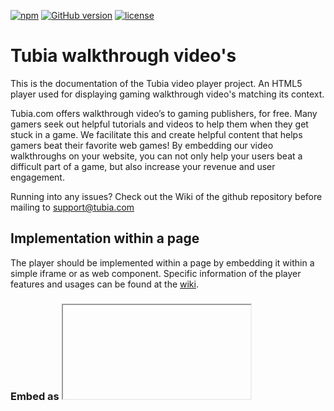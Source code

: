[![npm](https://img.shields.io/npm/v/npm.svg)](https://nodejs.org/)
[![GitHub version](https://img.shields.io/badge/version-1.1.3-green.svg)](https://github.com/GameDistribution/tubia-walkthrough-videos/)
[![license](https://img.shields.io/github/license/mashape/apistatus.svg)](https://github.com/GameDistribution/tubia-walkthrough-videos/blob/master/LICENSE)


# Tubia walkthrough video's
This is the documentation of the Tubia video player project. An HTML5 player used for displaying gaming walkthrough video's matching its context.

Tubia.com offers walkthrough video’s to gaming publishers, for free. Many gamers seek out helpful tutorials and videos to help them when they get stuck in a game. We facilitate this and create helpful content that helps gamers beat their favorite web games! By embedding our video walkthroughs on your website, you can not only help your users beat a difficult part of a game, but also increase your revenue and user engagement.

Running into any issues? Check out the Wiki of the github repository before mailing to <a href="support@tubia.com" target="_blank">support@tubia.com</a>

## Implementation within a page
The player should be implemented within a page by embedding it within a simple iframe or as web component. Specific information of the player features and usages can be found at the <a href="https://github.com/GameDistribution/tubia-walkthrough-videos/wiki" target="_blank">wiki</a>.

### Embed as <iframe>
It is also possible to embed the Tubia video player within a simple <iframe> element. However, you won't be able to hook into the callbacks.
```
<iframe 
    scrolling="no" 
    frameborder="0" 
    allowfullscreen="allowfullscreen" 
    style="margin: 0px; padding: 0px;" width="640" height="480" 
    src="https://player.tubia.com/?publisherid=[YOUR PUBLISHER ID HERE]&gameid=[YOUR GAME ITS IDENTIFIER]&pageurl=[CURRENT PAGE URL ENCODED]&title=[YOUR GAME ITS URL ENCODED TITLE]&colormain=[PLAYER THEME HEX COLOR CODE]&coloraccent=[PLAYER THEME HEX COLOR CODE]&gdprtracking=[SET BY YOUR GDPR SOLUTION]&gdprtargeting=[SET BY YOUR GDPR SOLUTION]&langcode=[LANGUAGE CODE - REGION CODE]">
</iframe>
```
Use the following query variables.

| Property | Mandatory | Default | Description |
| --- | --- | --- | --- |
| publisherid | Yes | '' | Your Tubia publisher identifier. |
| gameid | Yes | '' | A unique identifier of your page content. We use this data to match a video with your identifier. |
| title | Yes | '' | The name of your game. This values is used within the video player, but we also use this data to match a video with your title. Make sure its value is URL encoded. |
| pageurl | Yes | '' | The full URL of the current page, make sure its value is encoded. |
| colormain | No | '' | The main theme color of the HTML5 video player, use a CSS hex code (ff0080), without the #. |
| coloraccent | No | '' | The accent theme color of the HTML5 video player, use a CSS hex code (ff0080), without the #. |
| gdprtracking | Mandatory for European end-users | '' | Enable client tracking solutions. |
| gdprtargeting | Mandatory for European end-users | '' | Enable client advertisement targeting solutions. |
| langcode | No | 'en-us' | Currently only used for localising phrases within advertisements. |
| debug | No | '' | Enable debugging. Please keep it to false when publishing. |

### Embed as web component
Add the following script to your document.
```
window["TUBIA_OPTIONS"] = {
    "container": '[YOUR CONTAINER ELEMENT ID HERE]',
    "publisherId": '[YOUR PUBLISHER ID HERE]',
    "gameId": '[YOUR GAME ITS IDENTIFIER]',
    "title": '[YOUR GAME ITS TITLE]',
    "gdprTracking": true,
    "gdprTargeting": true,
};
(function (d, s, id) {
    var js, fjs = d.getElementsByTagName(s)[0];
    if (d.getElementById(id)) return;
    js = d.createElement(s);
    js.id = id;
    js.src = 'https://player.tubia.com/libs/gd/gd.js';
    fjs.parentNode.insertBefore(js, fjs);
}(document, 'script', 'tubia-playerjs'));
```

You can also initialise the Tubia instance by simply (re)creating it. This is useful for when you want to load Tubia within a web application. Just make sure you pass the options as arguments in the constructor, instead of binding them to the window element. Otherwise the instance would auto initialise.
```
new Tubia.Player.default({
    "container": '[YOUR CONTAINER ELEMENT ID HERE]',
    "publisherId": '[YOUR PUBLISHER ID HERE]',
    "gameId": '[YOUR GAME ITS IDENTIFIER]',
    "title": '[YOUR GAME ITS TITLE]',
    "gdprTracking": [SET BY YOUR GDPR SOLUTION],
    "gdprTargeting": [SET BY YOUR GDPR SOLUTION],
});
```

#### Matching video's
Once successfully embedded it can take up to a day for a video to be matched with your game page.

#### Callbacks & Properties
##### Properties
You can use the following properties:

| Property | Mandatory | Default | Description |
| --- | --- | --- | --- |
| container | No | {String} 'player' | The container element id value. The HTML5 player will be embedded within. |
| publisherId | Yes | {String} '' | Your Tubia publisher identifier. |
| gameId | Yes | {String} '' | A unique identifier of your page content. We use this data to match a video with your identifier. |
| title | Yes | {String} '' | The name of your game. This values is used within the video player, but we also use this data to match a video with your title. Make sure its value is URL encoded. |
| colorMain | No | {String} '' | The main theme color of the HTML5 video player, you can use any CSS value, example; #ff0080. |
| colorAccent | No | {String} '' | The accent theme color of the HTML5 video player, you can use any CSS value, example; rgba(255, 255, 0, 0.5). |
| gdprTracking | Mandatory for European end-users | {Boolean} null | Enable client tracking solutions. |
| gdprTargeting | Mandatory for European end-users | {Boolean} null | Enable client advertisement targeting solutions. |
| langCode | No | 'en-us' | Currently only used for localising phrases within advertisements. |
| debug | No | {Boolean} false | Enable debugging. Please keep it to false when publishing. |

##### Callbacks
You can hook into the following callbacks:

| Callback | Returns | Description |
| --- | --- | --- |
| onStart | nothing | The very first moment everything is initializing. |
| onFound | {Object} - Video data | When a video - matching with your game - has been found. |
| onNotFound | {Object} - Error message | When a video - matching with your game - could not be found. |
| onReady | {Object} - Player instance | When the HTML5 player is ready to play the video. This callback will only be returned when onStart and onFound have returned before. |
| onError | {Object} - Error data | When any error happens inside of Tubia. |

#### Styling/ CSS
The video player will be embedded straight into your web page as a component, so not within an iframe. This means you're free to completely style it to your wishes or even write plugins.

## Repository
The player is maintained on a public github repository.
<a href="https://github.com/gamedistribution/tubia-walkthrough-videos" target="_blank">https://github.com/gamedistribution/tubia-walkthrough-videos</a>

## Deployment
Deployment of this repository to production environments is done through TeamCity. The `./src/index.html` file should be deployed manually within the root of the bucket. This file allows the embedding of the player within an iframe.

## Installation for development
Install the following programs:
* [NodeJS LTS](https://nodejs.org/).
* [Grunt](http://gruntjs.com/).

Pull in the rest of the requirements using npm:
```
npm install
```

Setup a local node server, watch changes and update your browser view automatically:
```
grunt
```

Make a production build for the CDN solution. The npmjs version uses a "prepublish"-task defined within package.json, which does a simple babel task, similar to this task:
```
grunt build
```
